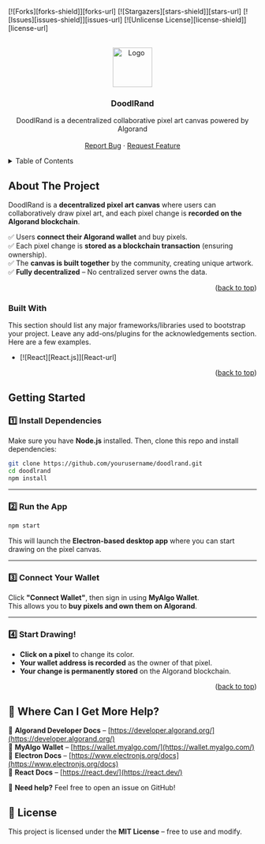 <a id="readme-top"></a>

[![Forks][forks-shield]][forks-url]
[![Stargazers][stars-shield]][stars-url]
[![Issues][issues-shield]][issues-url]
[![Unlicense License][license-shield]][license-url]

<br />
<div align="center">
  <a href="https://github.com/M-AnasGit/doodlrand">
    <img src="dekstop-icon.png" alt="Logo" width="80" height="80">
  </a>

  <h3 align="center">DoodlRand</h3>

  <p align="center">
    DoodlRand is a decentralized collaborative pixel art canvas powered by Algorand
    <br />
    <br />
    <a href="https://github.com/M-AnasGit/doodlrand/issues/new?labels=bug&template=bug-report---.md">Report Bug</a>
    &middot;
    <a href="https://github.com/M-AnasGit/doodlrand/issues/new?labels=enhancement&template=feature-request---.md">Request Feature</a>
  </p>
</div>



<!-- TABLE OF CONTENTS -->
<details>
  <summary>Table of Contents</summary>
  <ol>
    <li>
      <a href="#about-the-project">About The Project</a>
      <ul>
        <li><a href="#built-with">Built With</a></li>
      </ul>
    </li>
    <li>
      <a href="#getting-started">Getting Started</a>
    </li>
    <li><a href="#docs">Docs</a></li>
    <li><a href="#license">License</a></li>
  </ol>
</details>


## About The Project

DoodlRand is a **decentralized pixel art canvas** where users can collaboratively draw pixel art, and each pixel change is **recorded on the Algorand blockchain**.  

✅ Users **connect their Algorand wallet** and buy pixels.  
✅ Each pixel change is **stored as a blockchain transaction** (ensuring ownership).  
✅ The **canvas is built together** by the community, creating unique artwork.  
✅ **Fully decentralized** – No centralized server owns the data.  
<p align="right">(<a href="#readme-top">back to top</a>)</p>

### Built With

This section should list any major frameworks/libraries used to bootstrap your project. Leave any add-ons/plugins for the acknowledgements section. Here are a few examples.

* [![React][React.js]][React-url]

<p align="right">(<a href="#readme-top">back to top</a>)</p>


<!-- GETTING STARTED -->
## Getting Started

### **1️⃣ Install Dependencies**  
Make sure you have **Node.js** installed. Then, clone this repo and install dependencies:  

```sh
git clone https://github.com/yourusername/doodlrand.git
cd doodlrand
npm install
```

---

### **2️⃣ Run the App**  
```sh
npm start
```
This will launch the **Electron-based desktop app** where you can start drawing on the pixel canvas.

---

### **3️⃣ Connect Your Wallet**  
Click **"Connect Wallet"**, then sign in using **MyAlgo Wallet**.  
This allows you to **buy pixels and own them on Algorand**.

---

### **4️⃣ Start Drawing!**  
- **Click on a pixel** to change its color.  
- **Your wallet address is recorded** as the owner of that pixel.  
- **Your change is permanently stored** on the Algorand blockchain.  

<p align="right">(<a href="#readme-top">back to top</a>)</p>


## **📖 Where Can I Get More Help?**  
🔹 **Algorand Developer Docs** – [https://developer.algorand.org/](https://developer.algorand.org/)  
🔹 **MyAlgo Wallet** – [https://wallet.myalgo.com/](https://wallet.myalgo.com/)  
🔹 **Electron Docs** – [https://www.electronjs.org/docs](https://www.electronjs.org/docs)  
🔹 **React Docs** – [https://react.dev/](https://react.dev/)  

🙋 **Need help?** Feel free to open an issue on GitHub!  


## **📜 License**  
This project is licensed under the **MIT License** – free to use and modify.  
